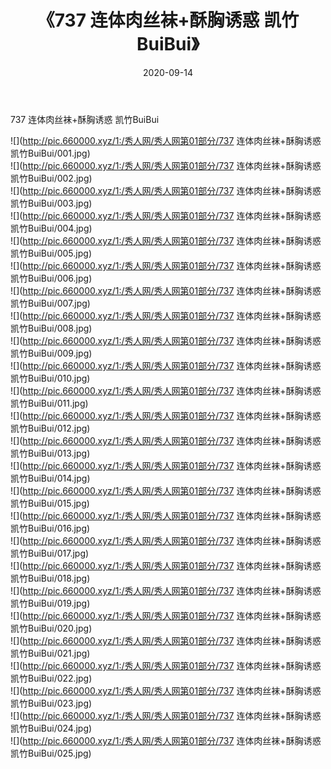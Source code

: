 ﻿---
layout: post
title:  《737 连体肉丝袜+酥胸诱惑 凯竹BuiBui》
date:   2020-09-14
img: http://pic.660000.xyz/1:/秀人网/秀人网第01部分/737 连体肉丝袜+酥胸诱惑 凯竹BuiBui/000.jpg
categories: [美女, 清纯, 唯美]
---

737 连体肉丝袜+酥胸诱惑 凯竹BuiBui

  ![](http://pic.660000.xyz/1:/秀人网/秀人网第01部分/737 连体肉丝袜+酥胸诱惑 凯竹BuiBui/001.jpg) <br> ![](http://pic.660000.xyz/1:/秀人网/秀人网第01部分/737 连体肉丝袜+酥胸诱惑 凯竹BuiBui/002.jpg) <br> ![](http://pic.660000.xyz/1:/秀人网/秀人网第01部分/737 连体肉丝袜+酥胸诱惑 凯竹BuiBui/003.jpg) <br> ![](http://pic.660000.xyz/1:/秀人网/秀人网第01部分/737 连体肉丝袜+酥胸诱惑 凯竹BuiBui/004.jpg) <br> ![](http://pic.660000.xyz/1:/秀人网/秀人网第01部分/737 连体肉丝袜+酥胸诱惑 凯竹BuiBui/005.jpg) <br> ![](http://pic.660000.xyz/1:/秀人网/秀人网第01部分/737 连体肉丝袜+酥胸诱惑 凯竹BuiBui/006.jpg) <br> ![](http://pic.660000.xyz/1:/秀人网/秀人网第01部分/737 连体肉丝袜+酥胸诱惑 凯竹BuiBui/007.jpg) <br> ![](http://pic.660000.xyz/1:/秀人网/秀人网第01部分/737 连体肉丝袜+酥胸诱惑 凯竹BuiBui/008.jpg) <br> ![](http://pic.660000.xyz/1:/秀人网/秀人网第01部分/737 连体肉丝袜+酥胸诱惑 凯竹BuiBui/009.jpg) <br> ![](http://pic.660000.xyz/1:/秀人网/秀人网第01部分/737 连体肉丝袜+酥胸诱惑 凯竹BuiBui/010.jpg) <br> ![](http://pic.660000.xyz/1:/秀人网/秀人网第01部分/737 连体肉丝袜+酥胸诱惑 凯竹BuiBui/011.jpg) <br> ![](http://pic.660000.xyz/1:/秀人网/秀人网第01部分/737 连体肉丝袜+酥胸诱惑 凯竹BuiBui/012.jpg) <br> ![](http://pic.660000.xyz/1:/秀人网/秀人网第01部分/737 连体肉丝袜+酥胸诱惑 凯竹BuiBui/013.jpg) <br> ![](http://pic.660000.xyz/1:/秀人网/秀人网第01部分/737 连体肉丝袜+酥胸诱惑 凯竹BuiBui/014.jpg) <br> ![](http://pic.660000.xyz/1:/秀人网/秀人网第01部分/737 连体肉丝袜+酥胸诱惑 凯竹BuiBui/015.jpg) <br> ![](http://pic.660000.xyz/1:/秀人网/秀人网第01部分/737 连体肉丝袜+酥胸诱惑 凯竹BuiBui/016.jpg) <br> ![](http://pic.660000.xyz/1:/秀人网/秀人网第01部分/737 连体肉丝袜+酥胸诱惑 凯竹BuiBui/017.jpg) <br> ![](http://pic.660000.xyz/1:/秀人网/秀人网第01部分/737 连体肉丝袜+酥胸诱惑 凯竹BuiBui/018.jpg) <br> ![](http://pic.660000.xyz/1:/秀人网/秀人网第01部分/737 连体肉丝袜+酥胸诱惑 凯竹BuiBui/019.jpg) <br> ![](http://pic.660000.xyz/1:/秀人网/秀人网第01部分/737 连体肉丝袜+酥胸诱惑 凯竹BuiBui/020.jpg) <br> ![](http://pic.660000.xyz/1:/秀人网/秀人网第01部分/737 连体肉丝袜+酥胸诱惑 凯竹BuiBui/021.jpg) <br> ![](http://pic.660000.xyz/1:/秀人网/秀人网第01部分/737 连体肉丝袜+酥胸诱惑 凯竹BuiBui/022.jpg) <br> ![](http://pic.660000.xyz/1:/秀人网/秀人网第01部分/737 连体肉丝袜+酥胸诱惑 凯竹BuiBui/023.jpg) <br> ![](http://pic.660000.xyz/1:/秀人网/秀人网第01部分/737 连体肉丝袜+酥胸诱惑 凯竹BuiBui/024.jpg) <br> ![](http://pic.660000.xyz/1:/秀人网/秀人网第01部分/737 连体肉丝袜+酥胸诱惑 凯竹BuiBui/025.jpg) <br>